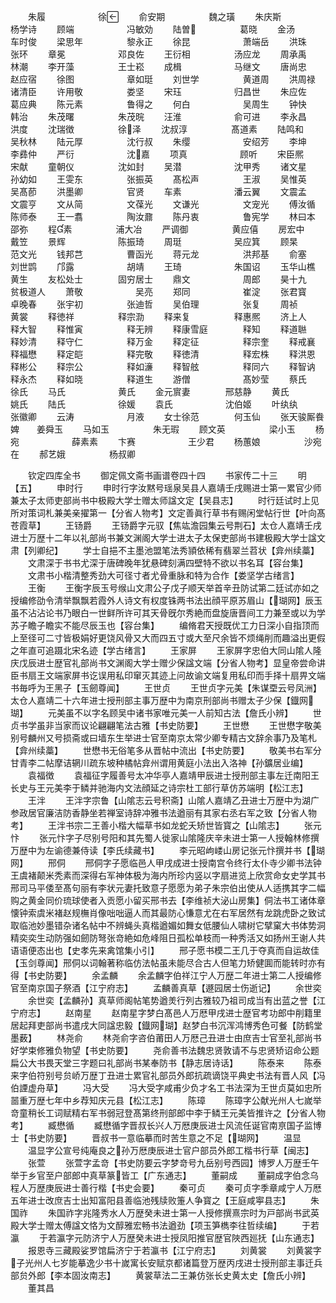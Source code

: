 <!-- { "loadSidebar": true } -->
　　朱履　　　　　　徐
　　俞安期　　　　　魏之璜
　　朱庆斯　　　　　杨学诗
　　顾端　　　　　　冯敏効
　　陆曽　　　　　葛晓
　　金汤　　　　　　车时俊
　　梁思年　　　　　黎永正
　　徐昆　　　　　　萧端岳
　　洪珠　　　　　　张环
　　章冕　　　　　　邓良佐
　　王衍相　　　　　汤应龙
　　周承禹　　　　　林潮
　　李开藻　　　　　王士崧
　　成楫　　　　　　马继文
　　唐尚忠　　　　　赵应宿
　　徐图　　　　　　章如珽
　　刘世学　　　　　黄道周
　　洪周禄　　　　　诸清臣
　　许用敬　　　　　娄坚
　　宋珏　　　　　　归昌世
　　朱应佐　　　　　葛应典
　　陈元素　　　　　鲁得之
　　何白　　　　　　吴周生
　　钟快　　　　　　韩治
　　朱茂曙　　　　　朱茂晥
　　汪淮　　　　　　俞可进
　　李永昌　　　　　洪度
　　沈瑞徴　　　　　徐泽
　　沈叔淳　　　　　髙道素
　　陆鸣和　　　　　吴秋林
　　陆元厚　　　　　沈行叔
　　朱缨　　　　　　安绍芳
　　李坤　　　　　　李彞仲
　　严衍　　　　　　沈嘉
　　项真　　　　　　顾听
　　宋臣熈　　　　　宋献
　　童朝仪　　　　　沈如封
　　吴潜　　　　　　沈甲秀
　　诸文星　　　　　孙幼如
　　王雯东　　　　　张振英
　　髙松声　　　　　王淑
　　吴惟英　　　　　吴髙莭
　　洪墨卿　　　　　官贤
　　车素　　　　　　潘云翼
　　文震孟　　　　　文震亨
　　文从简　　　　　文葆光
　　文谦光　　　　　文宠光
　　傅汝循　　　　　陈师泰
　　王一翥　　　　　陶汝鼐
　　陈丹衷　　　　　鲁宪学
　　林曰本　　　　　邵弥
　　程素　　　　　浦大冶
　　严调御　　　　　黄应僖
　　房宏中　　　　　戴笠
　　景辉　　　　　　陈振琦
　　周珽　　　　　　吴应箕
　　顾杲　　　　　　范文光
　　钱邦芑　　　　　曹函光
　　蒋元龙　　　　　洪邦基
　　俞塞　　　　　　刘世鹍
　　邝露　　　　　　胡靖
　　王琦　　　　　　朱国诏
　　玉华山樵　　　　黄生
　　友松处士　　　　固穷居士
　　鼎文　　　　　　周郎
　　昊十九　　　　　贫极道人
　　萧敬　　　　　　吴亮
　　郑同　　　　　　崔淀
　　张君寳　　　　　卓晚春
　　张宇初　　　　　张迪哲
　　吴伯理　　　　　张复
　　周祯　　　　　　黄裳
　　释徳祥　　　　　释宗泐
　　释来复　　　　　释惠熈
　　济上人　　　　　释大智
　　释惟寅　　　　　释无辨
　　释康雪庭　　　　释知
　　释道聮　　　　　释妙清
　　释守仁　　　　　释万金
　　释定征　　　　　释宗奎
　　释戒襄　　　　　释福懋
　　释定皑　　　　　释完敬
　　释徳清　　　　　释宏株
　　释洪恩　　　　　释彬公
　　释宗公　　　　　释如濓
　　释智舷　　　　　释同六
　　释智讷　　　　　释永杰
　　释如晓　　　　　释道生
　　游僧　　　　　　髙妙莹
　　蔡氏　　　　　　徐氏
　　马氏　　　　　　黄氏
　　金元賔妻　　　　邢慈静
　　黄氏　　　　　　姚氏
　　陆氏　　　　　　徐媛
　　袁氏　　　　　　沈伯姬
　　叶纨纨　　　　　张徽卿
　　云涛　　　　　　月液
　　女士徐范　　　　何玉仙
　　张天骏厮飬婢　　姜舜玉
　　马如玉　　　　　朱无瑕
　　顾文英　　　　　梁小玉
　　杨宛　　　　　　薛素素
　　卞赛　　　　　　王少君
　　杨蕙娘　　　　　沙宛在
　　郝艺娥　　　　　杨叔卿

　　钦定四库全书
　　御定佩文斋书画谱卷四十四
　　书家传二十三
　　明【五】
　　申时行
　　申时行字汝黙号瑶泉吴县人嘉靖壬戌赐进士第一累官少师兼太子太师吏部尚书中极殿大学士赠太师諡文定【吴县志】
　　时行廷试时上见所对策词札兼美亲擢第一【分省人物考】文定善眞行草书有赐闲堂帖行世【叶向髙苍霞草】
　　王钖爵
　　王钖爵字元驭【焦竑澹园集云号荆石】太仓人嘉靖壬戌进士万歴十二年以礼部尚书兼文渊阁大学士进太子太保吏部尚书建极殿大学士諡文肃【列卿纪】
　　学士自挹不主墨池盟笔法秀頴依稀有翡翠兰苕状【弇州续藁】
　　文肃深于书书尤深于唐碑晚年犹悬碑刻满四壁特不欲以书名耳【容台集】
　　文肃书小楷清整秀劲大可径寸者尤骨重脉和特为合作【娄坚学古绪言】
　　王衡
　　王衡字辰玉号缑山文肃公子戊子顺天举首辛丑防试第二廷试亦如之授编修劭令清举飘飘若霞外人诗文有权度铢两书法出顔平原苏眉山【瑚网】辰玉虽不沾沾论书乃眼白一世鲜所许可其天骨旣尔秀絶而盘旋唐晋间工力兼至或以为学苏子瞻子瞻实不能尽辰玉也【容台集】
　　编脩君天授既优工力日深小自指顶而上至径可二寸皆极娟好更饶风骨又大而四五寸或大至尺余皆不烦绳削而趣溢出更假之年直可追蹑北宋名迹【学古绪言】
　　王家屏
　　王家屏字忠伯大同山隂人隆庆戊辰进士歴官礼部尚书文渊阁大学士赠少保諡文端【分省人物考】显皇帝尝命讲臣书扇王文端家屏书讫误用私印窜灭其迹上问故谕文端复用私印而手择十扇畀文端书毎呼为王黑子【玉劒尊闻】
　　王世贞
　　王世贞字元美【朱谋垔云号凤洲】太仓人嘉靖二十六年进士授刑部主事万歴中为南京刑部尚书赠太子少保【鐡网瑚】
　　元美虽不以字名顾吴中诸书家唯元美一人前知古法【詹氏小辨】
　　世贞书学虽非当家而议论翩翩笔法古雅【书史防要】
　　王世懋
　　王世懋字敬美别号麟州又号损斋或曰墙东生举进士官至南京太常少卿专精古文辞余事乃及笔札【弇州续藁】
　　世懋书无俗笔多从晋帖中流出【书史防要】
　　敬美书右军分甘青李二帖摩诘辋川疏东坡种橘帖弇州谓用黄庭小法出入洛神【孙鑛居业编】
　　袁福徴
　　袁福征字履善号太冲华亭人嘉靖甲辰进士授刑部主事左迁南阳王长史与王元美李于鳞并驰海内文法顔延之诗宗杜工部行草仿苏端明【松江志】
　　王泮
　　王泮字宗鲁【山隂志云号积斋】山隂人嘉靖乙丑进士万歴中为湖广参政居官廉洁防香静坐若禅室诗辞冲雅书法遒丽有其家右丞右军之致【分省人物考】
　　王泮书宗二王善小楷大幅草书如龙蛇夭矫世皆寳之【山隂志】
　　张元忭
　　张元忭字子尽别号阳和其先蜀人徙家山隂隆庆辛未进士第一人授翰林修撰万歴中为左谕德兼侍读【李氏续藏书】
　　李元昭岣嵝山房记张元忭撰并书【瑚网】
　　邢侗
　　邢侗字子愿临邑人甲戌成进士授南宫令终行太仆寺少卿书法钟王虞褚颠米秃素而深得右军神体极为海内所珍内竖以字扇进览上欣赏命女史学其书邢司马平倭至髙句丽有李状元妻托致意子愿愿为弟子朱宗伯出使从人适携其字二幅购之黄金同价琉球使者入贡愿小留买邢书去【李维祯大泌山房集】侗法书工诸体章懐钟索虞米褚赵规橅肖像咄咄逼人而其最防心慊意尤在右军居然有龙跳虎卧之致试取临池妙墨错杂诸名帖中不辨蝇头真楷遒媚如舞女低腰仙人啸树它擘窠大书体势洞精奕奕生动防强如劒防弩张竒絶如危峰阻日孤松单枝而一种秀活又如扬州王谢人共语语便态出也【史孝先来禽馆集小引】
　　邢子愿书模二王几于夺真而自运故佳【玉剑尊闻】邢侗以词翰著称临仿法帖虽未能尽合古人但笔力矫健圎而能转时亦有得【书史防要】
　　余孟麟
　　余孟麟字伯祥江宁人万歴二年进士第二人授编修官至南京国子祭酒【江宁府志】
　　孟麟善真草【遯园居士伤逝记】
　　余世奕
　　余世奕【孟麟孙】真草师阁帖笔势遒羙行列古雅较乃祖司成当有出蓝之誉【江宁府志】
　　赵南星
　　赵南星字梦白髙邑人万厯甲戌进士歴官考功郎中削籍里居起拜吏部尚书遣戌大同諡忠毅【鐡网瑚】赵梦白书沉浑鸿博秀色可餐【防鹤堂墨薮】
　　林尧俞
　　林尧俞字咨伯莆田人万厯己丑进士由庶吉士官至礼部尚书好学束修雅负物望【书史防要】
　　尧俞善书法魏忠贤敦请不与忠贤矫诏命公题扁公大书畏天堂三字题曰礼部尚书某奉防书【静志居诗话】
　　陈泰来
　　陈泰来字伯符别号贠峤万歴丁丑进士累官礼部员外郎抗疏谪饶平典史书法有晋人风【冯伯諲虚舟草】
　　冯大受
　　冯大受字咸甫少负才名工书法深为王世贞莫如忠所噐重万歴七年中乡荐知庆元县【松江志】
　　陈璋
　　陈璋字公献光州人七嵗举竒童稍长工词赋精右军书弱冠登髙第终刑部郎中李于鳞王元美皆推许之【分省人物考】
　　臧懋循
　　臧懋循字晋叔长兴人万厯庚辰进士风流任诞官南亰国子监博士【书史防要】
　　晋叔书一意临摹而时苦生意之不足【瑚网】
　　温显
　　温显字公宣号纯庵良之孙万厯庚辰进士官户部员外郎工楷书行草【闽志】
　　张萱
　　张萱字孟竒【书史防要云字梦竒号九岳别号西园】博罗人万歴壬午举于乡官至户部郎中真草篆皆工【广东通志】
　　董嗣成
　　董嗣成字伯念乌程人万歴庚辰进士善行楷【书史会要】
　　秦可贞
　　秦可贞字季章咸宁人万厯五年进士改庶吉士出知富阳县善临池残牍败箑人争寳之【王庭咸寕县志】
　　朱国祚
　　朱国祚字兆隆秀水人万歴癸未进士第一人授修撰熹宗时为戸部尚书武英殿大学士赠太傅諡文恪为文醇雅宏畅书法遒劲【项玉笋檇李往哲续编】
　　于若瀛
　　于若瀛字元防济宁人万歴癸未进士授凤阳推官歴官陜西廵抚【山东通志】
　　报恩寺三藏殿娑罗馆扁济宁于若瀛书【江宁府志】
　　刘黄裳
　　刘黄裳字子光州人七岁能摹逸少书十嵗寓长安赋京都诸篇登万歴丙戌进士授刑部主事迁兵部贠外郎【李本固汝南志】
　　黄裳草法二王兼仿张长史黄太史【詹氏小辨】
　　董其昌
